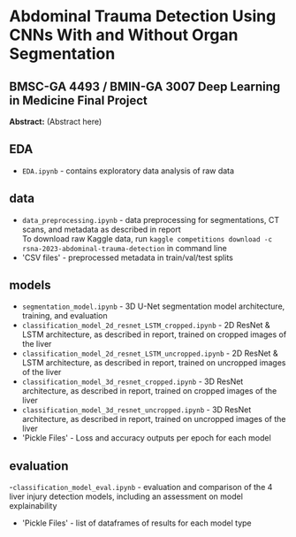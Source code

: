 # Abdominal Trauma Detection Using CNNs With and Without Organ Segmentation
## BMSC-GA 4493 / BMIN-GA 3007 Deep Learning in Medicine Final Project

**Abstract:** (Abstract here)

## EDA
- `EDA.ipynb` - contains exploratory data analysis of raw data

## data
- `data_preprocessing.ipynb` - data preprocessing for segmentations, CT scans, and metadata as described in report  
  To download raw Kaggle data, run `kaggle competitions download -c rsna-2023-abdominal-trauma-detection` in command line
- 'CSV files' - preprocessed metadata in train/val/test splits

## models
- `segmentation_model.ipynb` - 3D U-Net segmentation model architecture, training, and evaluation
- `classification_model_2d_resnet_LSTM_cropped.ipynb` - 2D ResNet \& LSTM architecture, as described in report, trained on cropped images of the liver
- `classification_model_2d_resnet_LSTM_uncropped.ipynb` -  2D ResNet \& LSTM architecture, as described in report, trained on uncropped images of the liver
- `classification_model_3d_resnet_cropped.ipynb` - 3D ResNet architecture, as described in report, trained on cropped images of the liver
- `classification_model_3d_resnet_uncropped.ipynb` - 3D ResNet architecture, as described in report, trained on uncropped images of the liver
- 'Pickle Files' - Loss and accuracy outputs per epoch for each model

## evaluation 
-`classification_model_eval.ipynb` - evaluation and comparison of the 4 liver injury detection models, including an assessment on model explainability
- 'Pickle Files' - list of dataframes of results for each model type
